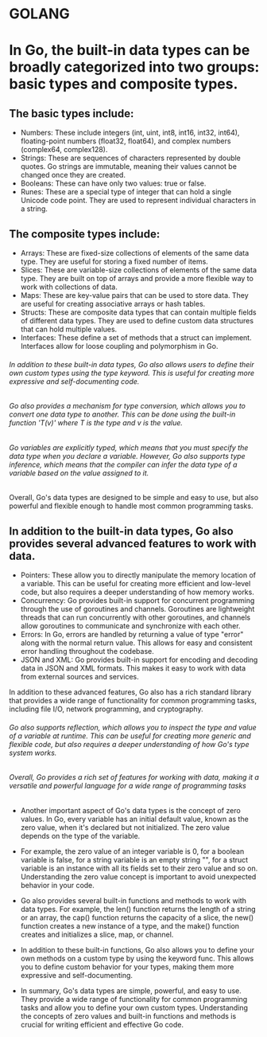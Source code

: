# GOLANG
# In Go, the built-in data types can be broadly categorized into two groups: basic types and composite types.

## The basic types include:

- Numbers: These include integers (int, uint, int8, int16, int32, int64), floating-point numbers (float32, float64), and complex numbers (complex64, complex128).
- Strings: These are sequences of characters represented by double quotes. Go strings are immutable, meaning their values cannot be changed once they are created.
- Booleans: These can have only two values: true or false.
- Runes: These are a special type of integer that can hold a single Unicode code point. They are used to represent individual characters in a string.

## The composite types include:

- Arrays: These are fixed-size collections of elements of the same data type. They are useful for storing a fixed number of items.
- Slices: These are variable-size collections of elements of the same data type. They are built on top of arrays and provide a more flexible way to work with collections of data.
- Maps: These are key-value pairs that can be used to store data. They are useful for creating associative arrays or hash tables.
- Structs: These are composite data types that can contain multiple fields of different data types. They are used to define custom data structures that can hold multiple values.
- Interfaces: These define a set of methods that a struct can implement. Interfaces allow for loose coupling and polymorphism in Go.

###### In addition to these built-in data types, Go also allows users to define their own custom types using the type keyword. This is useful for creating more expressive and self-documenting code.

###### Go also provides a mechanism for type conversion, which allows you to convert one data type to another. This can be done using the built-in function 'T(v)' where T is the type and v is the value.

###### Go variables are explicitly typed, which means that you must specify the data type when you declare a variable. However, Go also supports type inference, which means that the compiler can infer the data type of a variable based on the value assigned to it.

Overall, Go's data types are designed to be simple and easy to use, but also powerful and flexible enough to handle most common programming tasks.

## In addition to the built-in data types, Go also provides several advanced features to work with data.

- Pointers: These allow you to directly manipulate the memory location of a variable. This can be useful for creating more efficient and low-level code, but also requires a deeper understanding of how memory works.
- Concurrency: Go provides built-in support for concurrent programming through the use of goroutines and channels. Goroutines are lightweight threads that can run concurrently with other goroutines, and channels allow goroutines to communicate and synchronize with each other.
- Errors: In Go, errors are handled by returning a value of type "error" along with the normal return value. This allows for easy and consistent error handling throughout the codebase.
- JSON and XML: Go provides built-in support for encoding and decoding data in JSON and XML formats. This makes it easy to work with data from external sources and services.

In addition to these advanced features, Go also has a rich standard library that provides a wide range of functionality for common programming tasks, including file I/O, network programming, and cryptography.

###### Go also supports reflection, which allows you to inspect the type and value of a variable at runtime. This can be useful for creating more generic and flexible code, but also requires a deeper understanding of how Go's type system works.

######  Overall, Go provides a rich set of features for working with data, making it a versatile and powerful language for a wide range of programming tasks

- Another important aspect of Go's data types is the concept of zero values. In Go, every variable has an initial default value, known as the zero value, when it's declared but not initialized. The zero value depends on the type of the variable.

- For example, the zero value of an integer variable is 0, for a boolean variable is false, for a string variable is an empty string "", for a struct variable is an instance with all its fields set to their zero value and so on. Understanding the zero value concept is important to avoid unexpected behavior in your code.

- Go also provides several built-in functions and methods to work with data types. For example, the len() function returns the length of a string or an array, the cap() function returns the capacity of a slice, the new() function creates a new instance of a type, and the make() function creates and initializes a slice, map, or channel.

- In addition to these built-in functions, Go also allows you to define your own methods on a custom type by using the keyword func. This allows you to define custom behavior for your types, making them more expressive and self-documenting.

- In summary, Go's data types are simple, powerful, and easy to use. They provide a wide range of functionality for common programming tasks and allow you to define your own custom types. Understanding the concepts of zero values and built-in functions and methods is crucial for writing efficient and effective Go code.